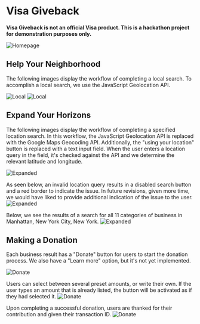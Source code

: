 # Visa Giveback

**Visa Giveback is not an official Visa product. This is a hackathon project for demonstration
purposes only.**

![Homepage](README/overview.png)
 
## Help Your Neighborhood
The following images display the workflow of completing a local search. To accomplish a local search, we use the 
JavaScript Geolocation API.

![Local](README/local_search_1.png)
![Local](README/local_search_2.png)

## Expand Your Horizons
The following images display the workflow of completing a specified location search. In this workflow, the JavaScript
Geolocation API is replaced with the Google Maps Geocoding API. Additionally, the "using your location" button is
replaced with a text input field. When the user enters a location query in the field, it's checked
against the API and we determine the relevant latitude and longitude.

![Expanded](README/expanded_search_1.png)

As seen below, an invalid location query results in a disabled search button and a red border to indicate the issue.
In future revisions, given more time, we would have liked to provide additional indication of the issue to the user.
![Expanded](README/expanded_search_2.png)

Below, we see the results of a search for all 11 categories of business in Manhattan, New York City, New York.
![Expanded](README/expanded_search_3.png)

## Making a Donation
Each business result has a "Donate" button for users to start the donation process. We also have a "Learn more" option,
but it's not yet implemented.

![Donate](README/donate_1.png)

Users can select between several preset amounts, or write their own. If the user types an amount that is already
listed, the button will be activated as if they had selected it.
![Donate](README/donate_2.png)

Upon completing a successful donation, users are thanked for their contribution and given their transaction ID.
![Donate](README/donate_3.png)
